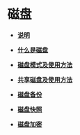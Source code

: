 # 磁盘<a name="zh-cn_topic_0085417249"></a>

-   **[说明](说明.md)**  

-   **[什么是磁盘](什么是磁盘.md)**  

-   **[磁盘模式及使用方法](磁盘模式及使用方法.md)**  

-   **[共享磁盘及使用方法](共享磁盘及使用方法.md)**  

-   **[磁盘备份](磁盘备份.md)**  

-   **[磁盘快照](磁盘快照.md)**  

-   **[磁盘加密](磁盘加密.md)**  



